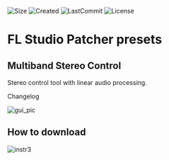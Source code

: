 ![Size](https://img.shields.io/github/repo-size/mirbyte/fls-patcher-presets?color=orange&label=Size)
![Created](https://badges.pufler.dev/created/mirbyte/fls-patcher-presets?color=orange)
![LastCommit](https://img.shields.io/github/last-commit/mirbyte/fls-patcher-presets?color=orange&label=Updated)
![License](https://img.shields.io/github/license/mirbyte/fls-patcher-presets?color=orange)

# FL Studio Patcher presets
## Multiband Stereo Control
Stereo control tool with linear audio processing. 


Changelog

![gui_pic](https://github.com/user-attachments/assets/e38ddbb5-5bcd-46b8-beda-15ba270852c8)





## How to download
![instr3](https://github.com/user-attachments/assets/6aa06728-105e-4604-be3c-f6cdfa17f4b1)




